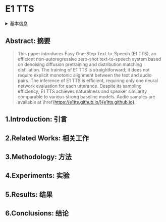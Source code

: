 # E1 TTS

<details>
<summary>基本信息</summary>

- 标题: E1 TTS: Simple and Fast Non-Autoregressive TTS
- 作者:
  1. Zhijun Liu, 
  2. Shuai Wang, 
  3. Pengcheng Zhu, 
  4. Mengxiao Bi, 
  5. Haizhou Li
- 机构:
  1.
- 时间:
  - 预印时间: 2024.09.14 ArXiv v1
  - 更新笔记: 2024.09.17
- 发表:
  - 期刊/会议 
- 链接:
  - [ArXiv](https://arxiv.org/abs/2409.09351)
  - [DOI]()
  - [Github]()
  - [Demo]()
  - [Scholar](https://scholar.google.com/scholar?cluster=)
- 标签:
  - ?
- 页数: ?
- 引用: ?
- 被引: ?
- 数据:
  - ? 
- 对比:
  - ?
- 复现:
  - ?

</details>

## Abstract: 摘要

> This paper introduces Easy One-Step Text-to-Speech (E1 TTS), an efficient non-autoregressive zero-shot text-to-speech system based on denoising diffusion pretraining and distribution matching distillation. The training of E1 TTS is straightforward; it does not require explicit monotonic alignment between the text and audio pairs. The inference of E1 TTS is efficient, requiring only one neural network evaluation for each utterance. Despite its sampling efficiency, E1 TTS achieves naturalness and speaker similarity comparable to various strong baseline models. Audio samples are available at \href{https://e1tts.github.io/}{e1tts.github.io}.

## 1.Introduction: 引言

## 2.Related Works: 相关工作

## 3.Methodology: 方法

## 4.Experiments: 实验

## 5.Results: 结果

## 6.Conclusions: 结论
